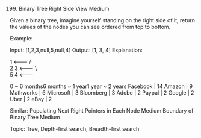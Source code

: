 199. Binary Tree Right Side View
Medium

Given a binary tree, imagine yourself standing on the right side of it, return the values of the nodes you can see ordered from top to bottom.

Example:

Input: [1,2,3,null,5,null,4]
Output: [1, 3, 4]
Explanation:

   1            <---
 /   \
2     3         <---
 \     \
  5     4       <---

0 ~ 6 months6 months ~ 1 year1 year ~ 2 years
Facebook | 14 Amazon | 9 Mathworks | 6 Microsoft | 3 Bloomberg | 3 Adobe | 2 Paypal | 2 Google | 2 Uber | 2 eBay | 2

Similar:
Populating Next Right Pointers in Each Node Medium
Boundary of Binary Tree Medium

Topic: Tree, Depth-first search, Breadth-first search

